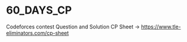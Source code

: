 # 60_DAYS_CP
Codeforces contest Question and Solution 
CP Sheet -> https://www.tle-eliminators.com/cp-sheet
